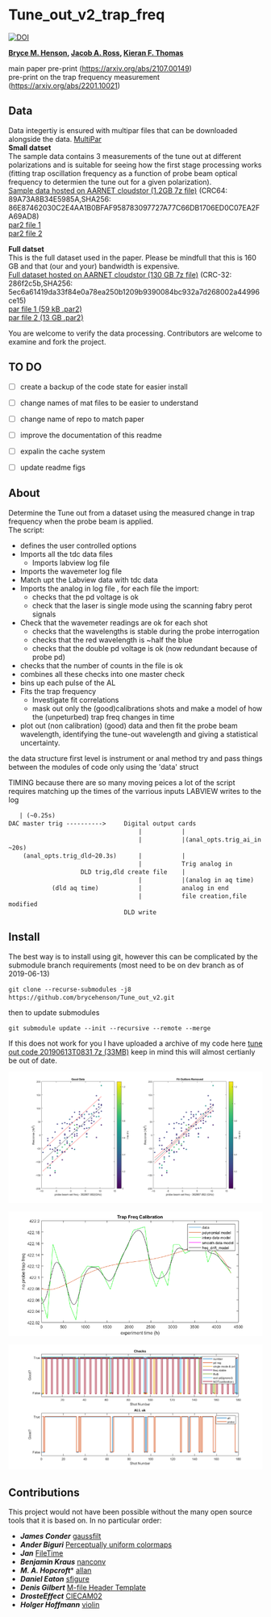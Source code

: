 # Tune_out_v2_trap_freq 

[![DOI](https://zenodo.org/badge/151374531.svg)](https://zenodo.org/badge/latestdoi/151374531)


**[Bryce M. Henson](https://github.com/brycehenson), [Jacob A. Ross](https://github.com/GroundhogState), [Kieran F. Thomas](https://github.com/KF-Thomas)**  

main paper pre-print (https://arxiv.org/abs/2107.00149)   
pre-print on the trap frequency measurement (https://arxiv.org/abs/2201.10021)    

## Data
Data integertiy is ensured with multipar files that can be downloaded alongside the data. [MultiPar](https://github.com/Yutaka-Sawada/MultiPar)  
**Small datset**   
The sample data contains 3 measurements of the tune out at different polarizations and is suitable for seeing how the first stage processing works (fitting trap oscillation frequency as a function of probe beam optical frequency to determien the tune out for a given polarization).  
[Sample data hosted on AARNET cloudstor (1.2GB 7z file)](https://cloudstor.aarnet.edu.au/plus/s/4Cm14OSxi9CqYIM/download) (CRC64: 89A73A8B34E5985A,SHA256: 86E87462030C2E4AA1B0BFAF958783097727A77C66DB1706ED0C07EA2FA69AD8)    
[par2 file 1](https://cloudstor.aarnet.edu.au/plus/s/YVqpZYsmNfOVbJR/download)    
[par2 file 2](https://cloudstor.aarnet.edu.au/plus/s/RoC7UmtOnxzbAIE/download)   



**Full datset**   
This is the full dataset used in the paper. Please be mindfull that this is 160 GB and that (our and your) bandwidth is expensive.   
[Full dataset hosted on AARNET cloudstor (130 GB 7z file)](https://cloudstor.aarnet.edu.au/plus/s/UgqUQjSQ2SjfWmn/download) (CRC-32: 286f2c5b,SHA256: 5ec6a61419da33f84e0a78ea250b1209b9390084bc932a7d268002a44996ce15)    
[par file 1 (59 kB .par2)](https://cloudstor.aarnet.edu.au/plus/s/FA99BkT5SxQhJMR/download)    
[par file 2 (13 GB .par2)](https://cloudstor.aarnet.edu.au/plus/s/iyfPJfx0EXjhTPa/download)     


You are welcome to verify the data processing. Contributors are welcome to examine and fork the project.


## TO DO
- [ ] create a backup of the code state for easier install
- [ ] change names of mat files to be easier to understand
- [ ] change name of repo to match paper
- [ ] improve the documentation of this readme
- [ ] expalin the cache system
- [ ] update readme figs



## About
Determine the Tune out from a dataset using the measured change in trap frequency when the probe beam is applied.  
The script:
  * defines the user controlled options
  * Imports all the tdc data files 
    * Imports labview log file
  * Imports the wavemeter log file
  * Match upt the Labview data with tdc data
  * Imports the analog in log file , for each file the import:
    * checks that the pd voltage is ok
    * check that the laser is single mode using the scanning fabry perot signals
  * Check that the wavemeter readings are ok for each shot
    * checks that the wavelengths is stable during the probe interrogation
    * checks that the red wavelength is ~half the blue
    * checks that the double pd voltage is ok (now redundant because of probe pd)
  * checks that the number of counts in the file is ok
  * combines all these checks into one master check
  * bins up each pulse of the AL
  * Fits the trap frequency
    * Investigate fit correlations
    * mask out only the (good)calibrations shots and make a model of how the (unpeturbed) trap freq changes in time
  * plot out (non calibration) (good) data and then fit the probe beam
      wavelength, identifying the tune-out wavelength and giving a
      statistical uncertainty.

the data structure
  first level is instrument or anal method
  try and pass things between the modules of code only using the 'data' struct


TIMING 
because there are so many moving peices a lot of the script requires matching up the times of the varrious inputs
LABVIEW writes to the log
```
   | (~0.25s)
DAC master trig ---------->		Digital output cards
									|			|
									|			|(anal_opts.trig_ai_in ~20s)
	(anal_opts.trig_dld~20.3s)		|			|
									|			Trig analog in
					DLD trig,dld create file	|
									|			|(analog in aq time)
			(dld aq time)			|			analog in end
									|			file creation,file modified
								DLD write

```

## Install
The best way is to install using git, however this can be complicated by the submodule branch requirements (most need to be on dev branch as of 2019-06-13)
``` 
git clone --recurse-submodules -j8 https://github.com/brycehenson/Tune_out_v2.git 
```
then to update submodules 
```
git submodule update --init --recursive --remote --merge
```
If this does not work for you I have uploaded a archive of my code here [tune out code 20190613T0831 7z (33MB)](https://cloudstor.aarnet.edu.au/plus/s/UZQ7xuOe3z9Yg6S) keep in mind this will almost certianly be out of date.


![An example TO](/figs/to_fit.png)

![An example TO](/figs/calibration_model.png)

![An example TO](/figs/logic.png)


## Contributions  
This project would not have been possible without the many open source tools that it is based on. In no particular order: 

* ***James Conder*** [gaussfilt](https://au.mathworks.com/matlabcentral/fileexchange/43182-gaussfilt-t-z-sigma)
* ***Ander Biguri*** [Perceptually uniform colormaps](https://au.mathworks.com/matlabcentral/fileexchange/51986-perceptually-uniform-colormaps)
* ***Jan*** [FileTime](https://au.mathworks.com/matlabcentral/fileexchange/24671-filetime)
* ***Benjamin Kraus*** [nanconv](https://au.mathworks.com/matlabcentral/fileexchange/41961-nanconv)
* ***M. A. Hopcroft**** [allan](https://au.mathworks.com/matlabcentral/fileexchange/13246-allan)
* ***Daniel Eaton***  [sfigure](https://au.mathworks.com/matlabcentral/fileexchange/8919-smart-silent-figure)
* ***Denis Gilbert***  [M-file Header Template](https://au.mathworks.com/matlabcentral/fileexchange/4908-m-file-header-template)
* ***DrosteEffect***  [CIECAM02](https://github.com/DrosteEffect/CIECAM02)
* ***Holger Hoffmann*** [violin](https://au.mathworks.com/matlabcentral/fileexchange/45134-violin-plot)
